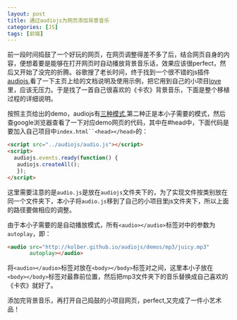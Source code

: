 ```yaml
---
layout: post
title: 通过audiojs为网页添加背景音乐
categories: [JS]
tags: [前端]
---
```


前一段时间捣鼓了一个好玩的网页，在网页调整得差不多了后，结合网页自身的内容，便想着要是能够在打开网页时自动播放背景音乐话，效果应该很perfect，然后又开始了没完的折腾。谷歌搜了老长时间，终于找到一个很不错的js插件[audiojs](http://kolber.github.io/audiojs/),看了一下主页上给的文档说明及使用示例，把它用到自己的小项目[love](https://github.com/willard-yuan/love)里，应该无压力。于是找了一首自己很喜欢的《卡农》背景音乐，下面是整个移植过程的详细说明。

按照主页给出的demo，audiojs有[三种模式](http://kolber.github.io/audiojs/demos/test3.html),第二种正是本小子需要的模式，然后查google浏览器查看了一下对应demo网页的代码，其中在#head中，下面代码是要加入自己项目中`index.html``<head></head>`的：

```html
<script src="../audiojs/audio.js"></script>
<script>
  audiojs.events.ready(function() {
   audiojs.createAll();
   });
</script>
```
这里需要注意的是`audio.js`是放在`audiojs`文件夹下的，为了实现文件按类别放在同一个文件夹下，本小子将`audio.js`移到了自己的小项目里js文件夹下，所以上面的路径要做相应的调整。

由于本小子需要的是自动播放模式，所有`<audio></audio>`标签对中的参数为`autoplay`，即：

```html
<audio src="http://kolber.github.io/audiojs/demos/mp3/juicy.mp3" 
       autoplay></audio>
```
将`<audio></audio>`标签对放在`<body></body>`标签对之间，这里本小子放在`<body></body>`标签对最靠前位置，然后把mp3文件夹下的音乐替换成自己喜欢的《卡农》就好了。

添加完背景音乐，再打开自己捣鼓的小项目网页，perfect,又完成了一件小艺术品！
